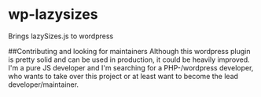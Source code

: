 # wp-lazysizes
Brings lazySizes.js to wordpress

##Contributing and looking for maintainers
Although this wordpress plugin is pretty solid and can be used in production, it could be heavily improved. I'm a pure JS developer and I'm searching for a PHP-/wordpress developer, who wants to take over this project or at least want to become the lead developer/maintainer.
